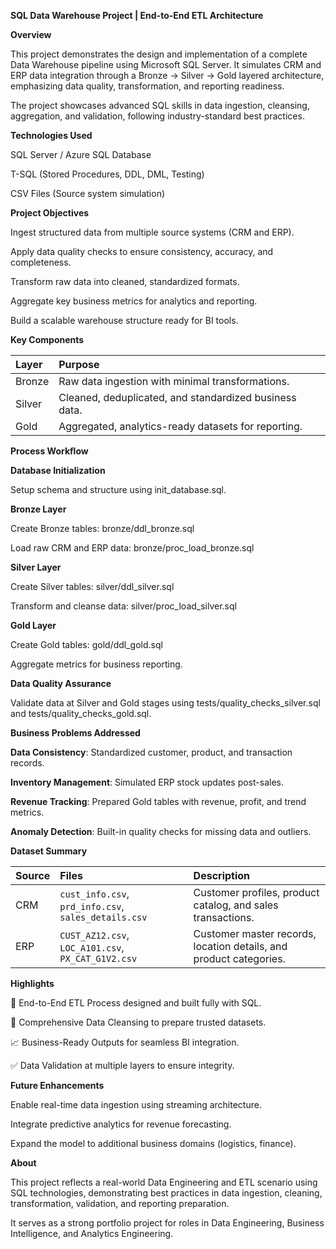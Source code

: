**SQL Data Warehouse Project | End-to-End ETL Architecture**


**Overview**

This project demonstrates the design and implementation of a complete Data Warehouse pipeline using Microsoft SQL Server.
It simulates CRM and ERP data integration through a Bronze → Silver → Gold layered architecture, emphasizing data quality, transformation, and reporting readiness.

The project showcases advanced SQL skills in data ingestion, cleansing, aggregation, and validation, following industry-standard best practices.



**Technologies Used**

SQL Server / Azure SQL Database

T-SQL (Stored Procedures, DDL, DML, Testing)

CSV Files (Source system simulation)



**Project Objectives**

Ingest structured data from multiple source systems (CRM and ERP).

Apply data quality checks to ensure consistency, accuracy, and completeness.

Transform raw data into cleaned, standardized formats.

Aggregate key business metrics for analytics and reporting.

Build a scalable warehouse structure ready for BI tools.



**Key Components**

| Layer  | Purpose                                                |
| :----- | :----------------------------------------------------- |
| Bronze | Raw data ingestion with minimal transformations.       |
| Silver | Cleaned, deduplicated, and standardized business data. |
| Gold   | Aggregated, analytics-ready datasets for reporting.    |



**Process Workflow**

**Database Initialization**

Setup schema and structure using init_database.sql.

**Bronze Layer**

Create Bronze tables: bronze/ddl_bronze.sql

Load raw CRM and ERP data: bronze/proc_load_bronze.sql

**Silver Layer**

Create Silver tables: silver/ddl_silver.sql

Transform and cleanse data: silver/proc_load_silver.sql

**Gold Layer**

Create Gold tables: gold/ddl_gold.sql

Aggregate metrics for business reporting.

**Data Quality Assurance**

Validate data at Silver and Gold stages using tests/quality_checks_silver.sql and tests/quality_checks_gold.sql.



**Business Problems Addressed**

**Data Consistency**: Standardized customer, product, and transaction records.

**Inventory Management**: Simulated ERP stock updates post-sales.

**Revenue Tracking**: Prepared Gold tables with revenue, profit, and trend metrics.

**Anomaly Detection**: Built-in quality checks for missing data and outliers.



**Dataset Summary**

| Source | Files                                                | Description                                                        |
| :----- | :--------------------------------------------------- | :----------------------------------------------------------------- |
| CRM    | `cust_info.csv`, `prd_info.csv`, `sales_details.csv` | Customer profiles, product catalog, and sales transactions.        |
| ERP    | `CUST_AZ12.csv`, `LOC_A101.csv`, `PX_CAT_G1V2.csv`   | Customer master records, location details, and product categories. |




**Highlights**

📂 End-to-End ETL Process designed and built fully with SQL.

🧹 Comprehensive Data Cleansing to prepare trusted datasets.

📈 Business-Ready Outputs for seamless BI integration.

✅ Data Validation at multiple layers to ensure integrity.



**Future Enhancements**

Enable real-time data ingestion using streaming architecture.

Integrate predictive analytics for revenue forecasting.

Expand the model to additional business domains (logistics, finance).



**About**

This project reflects a real-world Data Engineering and ETL scenario using SQL technologies, demonstrating best practices in data ingestion, cleaning, transformation, validation, and reporting preparation.

It serves as a strong portfolio project for roles in Data Engineering, Business Intelligence, and Analytics Engineering.
